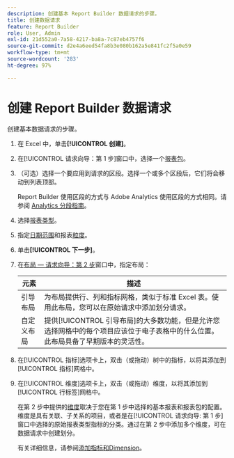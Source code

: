 ```yaml
---
description: 创建基本 Report Builder 数据请求的步骤。
title: 创建数据请求
feature: Report Builder
role: User, Admin
exl-id: 21d552a0-7a58-4217-ba8a-7c87eb4757f6
source-git-commit: d2e4a6eed54fa8b3e080b162a5e841fc2f5a0e59
workflow-type: tm+mt
source-wordcount: '283'
ht-degree: 97%

---
```


# 创建 Report Builder 数据请求

创建基本数据请求的步骤。

1. 在 Excel 中，单击&#x200B;**[!UICONTROL 创建]**。
1. 在[!UICONTROL 请求向导：第 1 步]窗口中，选择一个[报表包](/help/analyze/report-builder/data-requests/selecting-report-suites/t-select-report-suites.md)。
1. （可选）选择一个要应用到请求的区段。选择一个或多个区段后，它们将会移动到列表顶部。

   Report Builder 使用区段的方式与 Adobe Analytics 使用区段的方式相同。请参阅 [Analytics 分段指南](https://experienceleague.adobe.com/docs/analytics/components/segmentation/seg-home.html)。
1. 选择[报表类型](/help/analyze/report-builder/data-requests/c-report-types/select-report-types.md)。
1. 指定[日期范围](/help/analyze/report-builder/data-requests/configuring-report-dates/custom-calendar.md)和报表[粒度](/help/analyze/report-builder/data-requests/configuring-report-dates/granularity.md)。
1. 单击&#x200B;**[!UICONTROL 下一步]**。
1. 在[布局 — 请求向导：第 2 步](/help/analyze/report-builder/layout/layout.md)窗口中，指定布局：

   | 元素 | 描述 |
   |---|---|
   | 引导布局 | 为布局提供行、列和指标网格，类似于标准 Excel 表。使用此布局，您可以在原始请求中添加划分请求。 |
   | 自定义布局 | 提供[!UICONTROL 引导布局]的大多数功能，但是允许您选择网格中的每个项目应该位于电子表格中的什么位置。此布局具备了早期版本的灵活性。 |

1. 在[!UICONTROL 指标]选项卡上，双击（或拖动）树中的指标，以将其添加到[!UICONTROL 指标]网格中。
1. 在[!UICONTROL 维度]选项卡上，双击（或拖动）维度，以将其添加到[!UICONTROL 行标签]网格中。

   在第 2 步中提供的[维度](https://experienceleague.adobe.com/docs/analytics/analyze/report-builder/layout/filter-dimenson/filter-dimensions.html)取决于您在第 1 步中选择的基本报表和报表包的配置。维度是具有关联、子关系的项目，或者是在[!UICONTROL 请求向导: 第 1 步]窗口中选择的原始报表类型指标的分类。通过在第 2 步中添加多个维度，可在数据请求中创建划分。

   有关详细信息，请参阅[添加指标和Dimension](/help/analyze/report-builder/layout/c-metrics-dimensions/t-add-metrics-and-dimensions.md)。
